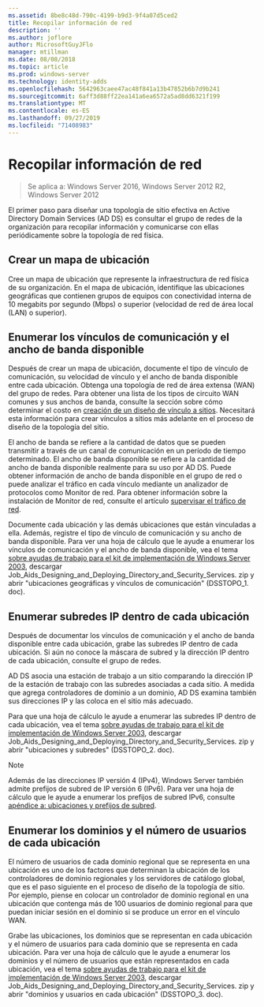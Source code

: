 ```yaml
---
ms.assetid: 8be8c48d-790c-4199-b9d3-9f4a07d5ced2
title: Recopilar información de red
description: ''
ms.author: joflore
author: MicrosoftGuyJFlo
manager: mtillman
ms.date: 08/08/2018
ms.topic: article
ms.prod: windows-server
ms.technology: identity-adds
ms.openlocfilehash: 5642963caee47ac48f841a13b47852b6b7d9b241
ms.sourcegitcommit: 6aff3d88ff22ea141a6ea6572a5ad8dd6321f199
ms.translationtype: MT
ms.contentlocale: es-ES
ms.lasthandoff: 09/27/2019
ms.locfileid: "71408983"
---
```

# <a name="collecting-network-information"></a>Recopilar información de red

>Se aplica a: Windows Server 2016, Windows Server 2012 R2, Windows Server 2012

El primer paso para diseñar una topología de sitio efectiva en Active Directory Domain Services (AD DS) es consultar el grupo de redes de la organización para recopilar información y comunicarse con ellas periódicamente sobre la topología de red física.  
  
## <a name="creating-a-location-map"></a>Crear un mapa de ubicación

Cree un mapa de ubicación que represente la infraestructura de red física de su organización. En el mapa de ubicación, identifique las ubicaciones geográficas que contienen grupos de equipos con conectividad interna de 10 megabits por segundo (Mbps) o superior (velocidad de red de área local (LAN) o superior).  
  
## <a name="listing-communication-links-and-available-bandwidth"></a>Enumerar los vínculos de comunicación y el ancho de banda disponible

Después de crear un mapa de ubicación, documente el tipo de vínculo de comunicación, su velocidad de vínculo y el ancho de banda disponible entre cada ubicación. Obtenga una topología de red de área extensa (WAN) del grupo de redes. Para obtener una lista de los tipos de circuito WAN comunes y sus anchos de banda, consulte la sección sobre cómo determinar el costo en [creación de un diseño de vínculo a sitios](../../ad-ds/plan/Creating-a-Site-Link-Design.md). Necesitará esta información para crear vínculos a sitios más adelante en el proceso de diseño de la topología del sitio.  
  
El ancho de banda se refiere a la cantidad de datos que se pueden transmitir a través de un canal de comunicación en un período de tiempo determinado. El ancho de banda disponible se refiere a la cantidad de ancho de banda disponible realmente para su uso por AD DS. Puede obtener información de ancho de banda disponible en el grupo de red o puede analizar el tráfico en cada vínculo mediante un analizador de protocolos como Monitor de red. Para obtener información sobre la instalación de Monitor de red, consulte el artículo [supervisar el tráfico de red](https://go.microsoft.com/fwlink/?LinkId=107058).  
  
Documente cada ubicación y las demás ubicaciones que están vinculadas a ella. Además, registre el tipo de vínculo de comunicación y su ancho de banda disponible. Para ver una hoja de cálculo que le ayude a enumerar los vínculos de comunicación y el ancho de banda disponible, vea el tema [sobre ayudas de trabajo para el kit de implementación de Windows Server 2003](https://go.microsoft.com/fwlink/?LinkID=102558), descargar Job_Aids_Designing_and_Deploying_Directory_and_Security_Services. zip y abrir "ubicaciones geográficas y vínculos de comunicación" (DSSTOPO_1. doc).  
  
## <a name="listing-ip-subnets-within-each-location"></a>Enumerar subredes IP dentro de cada ubicación

Después de documentar los vínculos de comunicación y el ancho de banda disponible entre cada ubicación, grabe las subredes IP dentro de cada ubicación. Si aún no conoce la máscara de subred y la dirección IP dentro de cada ubicación, consulte el grupo de redes.  
  
AD DS asocia una estación de trabajo a un sitio comparando la dirección IP de la estación de trabajo con las subredes asociadas a cada sitio. A medida que agrega controladores de dominio a un dominio, AD DS examina también sus direcciones IP y las coloca en el sitio más adecuado.  
  
Para que una hoja de cálculo le ayude a enumerar las subredes IP dentro de cada ubicación, vea el tema [sobre ayudas de trabajo para el kit de implementación de Windows Server 2003](https://go.microsoft.com/fwlink/?LinkID=102558), descargar Job_Aids_Designing_and_Deploying_Directory_and_Security_Services. zip y abrir "ubicaciones y subredes" (DSSTOPO_2. doc).  
  
> [!NOTE]  
> Además de las direcciones IP versión 4 (IPv4), Windows Server también admite prefijos de subred de IP versión 6 (IPv6). Para ver una hoja de cálculo que le ayude a enumerar los prefijos de subred IPv6, consulte [apéndice a: ubicaciones y prefijos de subred](../../ad-ds/plan/Appendix-A--Locations-and-Subnet-Prefixes.md).  

## <a name="listing-domains-and-number-of-users-for-each-location"></a>Enumerar los dominios y el número de usuarios de cada ubicación

El número de usuarios de cada dominio regional que se representa en una ubicación es uno de los factores que determinan la ubicación de los controladores de dominio regionales y los servidores de catálogo global, que es el paso siguiente en el proceso de diseño de la topología de sitio. Por ejemplo, piense en colocar un controlador de dominio regional en una ubicación que contenga más de 100 usuarios de dominio regional para que puedan iniciar sesión en el dominio si se produce un error en el vínculo WAN.  
  
Grabe las ubicaciones, los dominios que se representan en cada ubicación y el número de usuarios para cada dominio que se representa en cada ubicación. Para ver una hoja de cálculo que le ayude a enumerar los dominios y el número de usuarios que están representados en cada ubicación, vea el tema [sobre ayudas de trabajo para el kit de implementación de Windows Server 2003](https://go.microsoft.com/fwlink/?LinkID=102558), descargar Job_Aids_Designing_and_Deploying_Directory_and_Security_Services. zip y abrir "dominios y usuarios en cada ubicación" (DSSTOPO_3. doc).  
